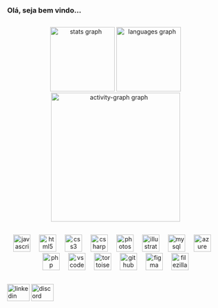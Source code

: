 ### Olá, seja bem vindo...
##

<div align="center">
  <img src="https://github-readme-stats.vercel.app/api?username=RosaAnderson&hide_title=true&hide_rank=false&show_icons=true&include_all_commits=true&count_private=true&disable_animations=false&theme=gotham&locale=en&hide_border=true&order=1" height="150" alt="stats graph"/>
  <img src="https://github-readme-stats.vercel.app/api/top-langs?username=RosaAnderson&locale=en&hide_title=false&layout=compact&card_width=320&langs_count=5&theme=gotham&hide_border=true&order=2" height="150" alt="languages graph"/>
  <img src="https://github-readme-activity-graph.vercel.app/graph?username=RosaAnderson&radius=16&theme=gotham&area=false&order=5&hide_border=true&hide_title=true" height="300" alt="activity-graph graph"/>
</div>

##

<div align="center">
  <img src="https://cdn.jsdelivr.net/gh/devicons/devicon/icons/javascript/javascript-original.svg" height="40" alt="javascript logo"/>
  <img width="12"/>
  <img src="https://cdn.jsdelivr.net/gh/devicons/devicon/icons/html5/html5-original.svg" height="40" alt="html5 logo"/>
  <img width="12"/>
  <img src="https://cdn.jsdelivr.net/gh/devicons/devicon/icons/css3/css3-original.svg" height="40" alt="css3 logo"/>
  <img width="12"/>
  <img src="https://cdn.jsdelivr.net/gh/devicons/devicon/icons/csharp/csharp-original.svg" height="40" alt="csharp logo"/>
  <img width="12"/>
  <img src="https://cdn.jsdelivr.net/gh/devicons/devicon/icons/photoshop/photoshop-plain.svg" height="40" alt="photoshop logo"/>
  <img width="12"/>
  <img src="https://cdn.jsdelivr.net/gh/devicons/devicon/icons/illustrator/illustrator-plain.svg" height="40" alt="illustrator logo"/>
  <img width="12"/>
  <img src="https://cdn.jsdelivr.net/gh/devicons/devicon/icons/mysql/mysql-original.svg" height="40" alt="mysql logo"/>
  <img width="12"/>
  <img src="https://cdn.jsdelivr.net/gh/devicons/devicon/icons/azure/azure-original.svg" height="40" alt="azure logo"/>
  <img width="12"/>
  <img src="https://cdn.jsdelivr.net/gh/devicons/devicon/icons/php/php-original.svg" height="40" alt="php logo"/>
  <img width="12"/>
  <img src="https://cdn.jsdelivr.net/gh/devicons/devicon/icons/vscode/vscode-original.svg" height="40" alt="vscode logo"/>
  <img width="12"/>
  <img src="https://cdn.jsdelivr.net/gh/devicons/devicon/icons/tortoisegit/tortoisegit-original.svg" height="40" alt="tortoisegit logo"/>
  <img width="12"/>
  <!-- --<img src="https://cdn.jsdelivr.net/gh/devicons/devicon/icons/python/python-original.svg" height="40" alt="python logo"/><!-- -->
  <!-- --<img width="12"/><!-- -->
  <img src="https://skillicons.dev/icons?i=github" height="40" alt="github logo"/>
  <img width="12"/>
  <img src="https://cdn.jsdelivr.net/gh/devicons/devicon/icons/figma/figma-original.svg" height="40" alt="figma logo"/>
  <img width="12"/>
  <img src="https://cdn.jsdelivr.net/gh/devicons/devicon/icons/filezilla/filezilla-plain.svg" height="40" alt="filezilla logo"/>
</div>

##

<div align="left">
    <a href="https://www.linkedin.com/in/andersonrosa79" target="_blank"><img src="https://raw.githubusercontent.com/maurodesouza/profile-readme-generator/master/src/assets/icons/social/linkedin/default.svg" width="52" height="40" alt="linkedin logo"/></a>
    <!-- --<a href="https://www.linkedin.com/in/andersonrosa79" target="_blank"><img src="https://raw.githubusercontent.com/maurodesouza/profile-readme-generator/master/src/assets/icons/social/twitter/default.svg" width="52" height="40" alt="twitter logo"/></a><!-- -->
    <a href="https://discord.gg/andersonrosa_79" target="_blank"><img src="https://raw.githubusercontent.com/maurodesouza/profile-readme-generator/master/src/assets/icons/social/discord/default.svg" width="52" height="40" alt="discord logo"/></a>
    <!-- --<a href="https://www.linkedin.com/in/andersonrosa79" target="_blank"><img src="https://raw.githubusercontent.com/maurodesouza/profile-readme-generator/master/src/assets/icons/social/youtube/default.svg" width="52" height="40" alt="youtube logo"/></a><!-- -->
</div>

###
<!-- --
<img src="https://raw.githubusercontent.com/RosaAnderson/RosaAnderson/output/snake.svg" alt="Snake animation" />
<!-- -->
###
